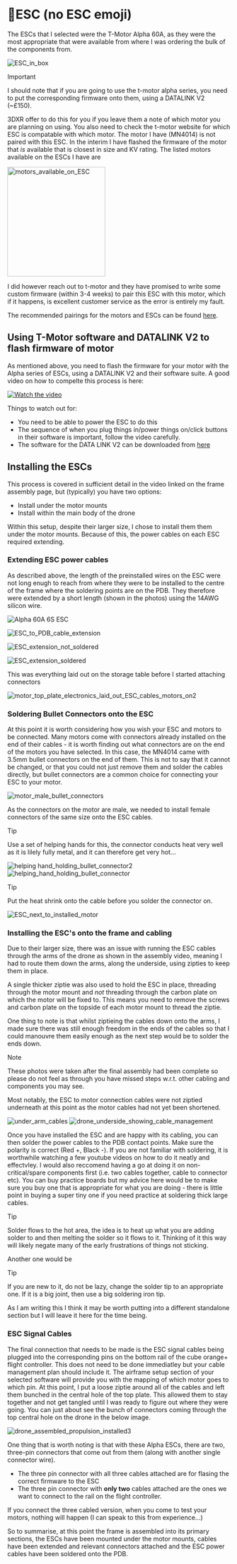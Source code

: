 # 🪫ESC (no ESC emoji)

The ESCs that I selected were the T-Motor Alpha 60A, as they were the most appropriate that were available from where I was ordering the bulk of the components from.

![ESC_in_box](https://github.com/user-attachments/assets/95373e6f-3b3b-4dc8-b526-4c903a2c0348)

> [!IMPORTANT]
> I should note that if you are going to use the t-motor alpha series, you need to put the corresponding firmware onto them, using a DATALINK V2 (~£150).

3DXR offer to do this for you if you leave them a note of which motor you are planning on using. You also need to check the t-motor website for which ESC is compatable with which motor. The motor I have (MN4014) is not paired with this ESC. In the interim I have flashed the firmware of the motor that _is_ available that is closest in size and KV rating. The listed motors available on the ESCs I have are

<img width="221" height="247" alt="motors_available_on_ESC" src="https://github.com/user-attachments/assets/25eb682f-a7b3-479f-adf7-c7c9a1a2079e" />

I did however reach out to t-motor and they have promised to write some custom firmware (within 3-4 weeks) to pair this ESC with this motor, which if it happens, is excellent customer service as the error is entirely my fault.

The recommended pairings for the motors and ESCs can be found [here](https://store.tmotor.com/article.php?id=249&srsltid=AfmBOopyixdGDCuPRMzZdIhsSHbEJ-VuuUXD7wQcLlyIUUaO3qEwRVjc).

## Using T-Motor software and DATALINK V2 to flash firmware of motor
As mentioned above, you need to flash the firmware for your motor with the Alpha series of ESCs, using a DATALINK V2 and their software suite. A good video on how to compelte this process is here:

[![Watch the video](https://img.youtube.com/vi/-yPCoabfOz0/0.jpg)](https://www.youtube.com/watch?v=-yPCoabfOz0)

Things to watch out for:

- You need to be able to power the ESC to do this
- The sequence of when you plug things in/power things on/click buttons in their software is important, follow the video carefully.
- The software for the DATA LINK V2 can be downloaded from [here](https://uav-en.tmotor.com/2018/alpha_0502/158.html)

## Installing the ESCs

This process is covered in sufficient detail in the video linked on the frame assembly page, but (typically) you have two options:

- Install under the motor mounts
- Install within the main body of the drone

Within this setup, despite their larger size, I chose to install them them under the motor mounts. Because of this, the power cables on each ESC required extending. 

### Extending ESC power cables
As described above, the length of the preinstalled wires on the ESC were not long enugh to reach from where they were to be installed to the centre of the frame where the soldering points are on the PDB. They therefore were extended by a short length (shown in the photos) using the 14AWG silicon wire.

![Alpha 60A 6S ESC](https://github.com/user-attachments/assets/c321ce5a-fd99-48ae-b6d9-d642c0dee31f)

![ESC_to_PDB_cable_extension](https://github.com/user-attachments/assets/d3f838d7-e744-4d72-ad89-09a86d03e112)

![ESC_extension_not_soldered](https://github.com/user-attachments/assets/8427d709-94f9-4950-bbbd-5af451f95410)

![ESC_extension_soldered](https://github.com/user-attachments/assets/bf59221d-d9b7-4eea-bfca-26c9e82ee05e)

This was everything laid out on the storage table before I started attaching connectors

![motor_top_plate_electronics_laid_out_ESC_cables_motors_on2](https://github.com/user-attachments/assets/83fe86c6-a47a-4331-b0e4-63fd315d5867)


### Soldering Bullet Connectors onto the ESC
At this point it is worth considering how you wish your ESC and motors to be connected. Many motors come with connectors already installed on the end of their cables - it is worth finding out what connectors are on the end of the motors you have selected. In this case, the MN4014 came with 3.5mm bullet connectors on the end of them. This is not to say that it cannot be changed, or that you could not just remove them and solder the cables directly, but bullet connectors are a common choice for connecting your ESC to your motor.

![motor_male_bullet_connectors](https://github.com/user-attachments/assets/d49b60ed-bab3-4af7-bd1c-27c1ed7fe350)

As the connectors on the motor are male, we needed to install female connectors of the same size onto the ESC cables.

> [!TIP]
> Use a set of helping hands for this, the connector conducts heat very well as it is lilely fully metal, and it can therefore get very hot...

![helping hand_holding_bullet_connector2](https://github.com/user-attachments/assets/8fbbe950-4b44-4cf7-8c25-89d5ba442758)
![helping_hand_holding_bullet_connector](https://github.com/user-attachments/assets/657b7d67-78ef-42cc-bebd-eb12d7d8ac27)

> [!TIP]
> Put the heat shrink onto the cable before you solder the connector on.

![ESC_next_to_installed_motor](https://github.com/user-attachments/assets/0ddc36d5-4c51-492a-a399-2a6728c67612)


### Installing the ESC's onto the frame and cabling

Due to their larger size, there was an issue with running the ESC cables through the arms of the drone as shown in the assembly video, meaning I had to route them down the arms, along the underside, using zipties to keep them in place. 

A single thicker ziptie was also used to hold the ESC in place, threading through the motor mount and *not* threading through the carbon plate on which the motor will be fixed to. This means you need to remove the screws and carbon plate on the topside of each motor mount to thread the ziptie.

One thing to note is that whilst ziptieing the cables down onto the arms, I made sure there was still enough freedom in the ends of the cables so that I could manouvre them easily enough as the next step would be to solder the ends down.

> [!NOTE]
> These photos were taken after the final assembly had been complete so please do not feel as through you have missed steps w.r.t. other cabling and components you may see.
>
> Most notably, the ESC to motor connection cables were not ziptied underneath at this point as the motor cables had not yet been shortened.

![under_arm_cables](https://github.com/user-attachments/assets/b6c8673b-259b-4394-a5cc-2a4874d9b965)
![drone_underside_showing_cable_management](https://github.com/user-attachments/assets/9c80bc99-9041-4913-a90d-41b3664a08eb)

Once you have installed the ESC and are happy with its cabling, you can then solder the power cables to the PDB contact points. Make sure the polarity is correct (Red +, Black -). If you are not familiar with soldering, it is worthwhile watching a few youtube videos on how to do it neatly and effectvley. I would also reccomend having a go at doing it on non-critical/spare components first (i.e. two cables together, cable to connector etc). You can buy practice boards but my advice here would be to make sure you buy one that is appropriate for what you are doing - there is little point in buying a super tiny one if you need practice at soldering thick large cables. 

> [!TIP]
Solder flows to the hot area, the idea is to heat up what you are adding solder to and then melting the solder so it flows to it. Thinking of it this way will likely negate many of the early frustrations of things not sticking.

Another one would be

> [!TIP]
If you are new to it, do not be lazy, change the solder tip to an appropriate one. If it is a big joint, then use a big soldering iron tip.

As I am writing this I think it may be worth putting into a different standalone section but I will leave it here for the time being.

### ESC Signal Cables

The final connection that needs to be made is the ESC signal cables being plugged into the corresponding pins on the bottom rail of the cube orange+ flight controller. This does not need to be done immediatley but your cable management plan should include it. The airframe setup section of your selected software will provide you with the mapping of which motor goes to which pin. At this point, I put a loose ziptie around all of the cables and left them bunched in the central hole of the top plate. This allowed them to stay together and not get tangled until I was ready to figure out where they were going. You can just about see the bunch of connectors coming through the top central hole on the drone in the below image.

![drone_assembled_propulsion_installed3](https://github.com/user-attachments/assets/8fe77843-4127-42ee-9bfe-73f8c098dc3f)

One thing that is worth noting is that with these Alpha ESCs, there are two, three-pin connectors that come out from them (along with another single connector wire).

- The three pin connector with all three cables attached are for flasing the correct firmware to the ESC
- The three pin connector with **only two** cables attached are the ones we want to connect to the rail on the flight controller.

If you connect the three cabled version, when you come to test your motors, nothing will happen (I can speak to this from experience...)



So to summarise, at this point the frame is assembled into its primary sections, the ESCs have been mounted under the motor mounts, cables have been extended and relevant connectors attached and the ESC power cables have been soldered onto the PDB.
